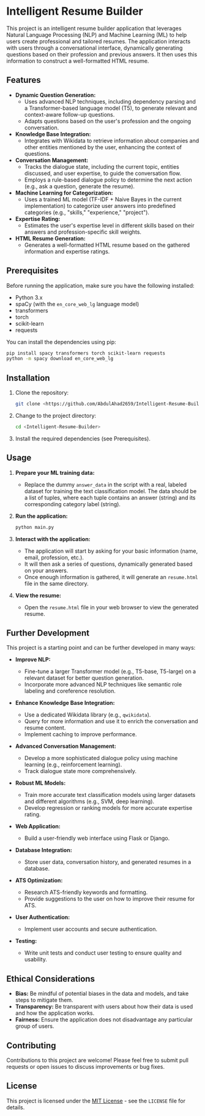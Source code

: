 # Intelligent Resume Builder

This project is an intelligent resume builder application that leverages Natural Language Processing (NLP) and Machine Learning (ML) to help users create professional and tailored resumes. The application interacts with users through a conversational interface, dynamically generating questions based on their profession and previous answers. It then uses this information to construct a well-formatted HTML resume.

## Features

*   **Dynamic Question Generation:**
    *   Uses advanced NLP techniques, including dependency parsing and a Transformer-based language model (T5), to generate relevant and context-aware follow-up questions.
    *   Adapts questions based on the user's profession and the ongoing conversation.
*   **Knowledge Base Integration:**
    *   Integrates with Wikidata to retrieve information about companies and other entities mentioned by the user, enhancing the context of questions.
*   **Conversation Management:**
    *   Tracks the dialogue state, including the current topic, entities discussed, and user expertise, to guide the conversation flow.
    *   Employs a rule-based dialogue policy to determine the next action (e.g., ask a question, generate the resume).
*   **Machine Learning for Categorization:**
    *   Uses a trained ML model (TF-IDF + Naive Bayes in the current implementation) to categorize user answers into predefined categories (e.g., "skills," "experience," "project").
*   **Expertise Rating:**
    *   Estimates the user's expertise level in different skills based on their answers and profession-specific skill weights.
*   **HTML Resume Generation:**
    *   Generates a well-formatted HTML resume based on the gathered information and expertise ratings.

## Prerequisites

Before running the application, make sure you have the following installed:

*   Python 3.x
*   spaCy (with the `en_core_web_lg` language model)
*   transformers
*   torch
*   scikit-learn
*   requests

You can install the dependencies using pip:

```bash
pip install spacy transformers torch scikit-learn requests
python -m spacy download en_core_web_lg
```

## Installation

1. Clone the repository:

    ```bash
    git clone <https://github.com/AbdulAhad2659/Intelligent-Resume-Builder>
    ```

2. Change to the project directory:

    ```bash
    cd <Intelligent-Resume-Builder>
    ```

3. Install the required dependencies (see Prerequisites).

## Usage

1. **Prepare your ML training data:**

    *   Replace the dummy `answer_data` in the script with a real, labeled dataset for training the text classification model. The data should be a list of tuples, where each tuple contains an answer (string) and its corresponding category label (string).

2. **Run the application:**

    ```bash
    python main.py
    ```

3. **Interact with the application:**

    *   The application will start by asking for your basic information (name, email, profession, etc.).
    *   It will then ask a series of questions, dynamically generated based on your answers.
    *   Once enough information is gathered, it will generate an `resume.html` file in the same directory.

4. **View the resume:**

    *   Open the `resume.html` file in your web browser to view the generated resume.

## Further Development

This project is a starting point and can be further developed in many ways:

*   **Improve NLP:**
    *   Fine-tune a larger Transformer model (e.g., T5-base, T5-large) on a relevant dataset for better question generation.
    *   Incorporate more advanced NLP techniques like semantic role labeling and coreference resolution.

*   **Enhance Knowledge Base Integration:**
    *   Use a dedicated Wikidata library (e.g., `qwikidata`).
    *   Query for more information and use it to enrich the conversation and resume content.
    *   Implement caching to improve performance.

*   **Advanced Conversation Management:**
    *   Develop a more sophisticated dialogue policy using machine learning (e.g., reinforcement learning).
    *   Track dialogue state more comprehensively.

*   **Robust ML Models:**
    *   Train more accurate text classification models using larger datasets and different algorithms (e.g., SVM, deep learning).
    *   Develop regression or ranking models for more accurate expertise rating.

*   **Web Application:**
    *   Build a user-friendly web interface using Flask or Django.

*   **Database Integration:**
    *   Store user data, conversation history, and generated resumes in a database.

*   **ATS Optimization:**
    *   Research ATS-friendly keywords and formatting.
    *   Provide suggestions to the user on how to improve their resume for ATS.

*   **User Authentication:**
    *   Implement user accounts and secure authentication.

*   **Testing:**
    *   Write unit tests and conduct user testing to ensure quality and usability.

## Ethical Considerations

*   **Bias:** Be mindful of potential biases in the data and models, and take steps to mitigate them.
*   **Transparency:** Be transparent with users about how their data is used and how the application works.
*   **Fairness:** Ensure the application does not disadvantage any particular group of users.

## Contributing

Contributions to this project are welcome! Please feel free to submit pull requests or open issues to discuss improvements or bug fixes.

## License

This project is licensed under the [MIT License](LICENSE) - see the `LICENSE` file for details.